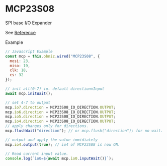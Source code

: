 # MCP23S08

SPI base I/O Expander

See [Reference](https://obniz.github.io/obniz/obnizjs/classes/parts.mcp23s08.mcp23s08.html)

Example

```Javascript
// Javascript Example
const mcp = this.obniz.wired("MCP23S08", {
  mosi: 23,
  miso: 19,
  clk: 18,
  cs: 32
});

// init all(0-7) io. default direction=Input
await mcp.initWait();

// set 4-7 to output
mcp.io7.direction = MCP23S08_IO_DIRECTION.OUTPUT;
mcp.io6.direction = MCP23S08_IO_DIRECTION.OUTPUT;
mcp.io5.direction = MCP23S08_IO_DIRECTION.OUTPUT;
mcp.io4.direction = MCP23S08_IO_DIRECTION.OUTPUT;
// apply changes only for directions.
mcp.flushWait("direction"); // or mcp.flush("direction"); for no wait.

// output and apply the value immidiately
mcp.io4.output(true); // io4 of MCP23S08 is now ON.

// Read current input value.
console.log(`io0=${await mcp.io0.inputWait()}`);

```